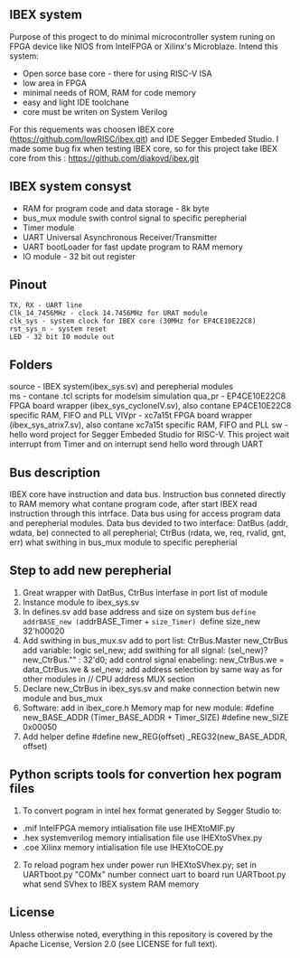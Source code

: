 ## IBEX system
Purpose of this progect to do minimal microcontroller system runing on FPGA device like NIOS from IntelFPGA or Xilinx's Microblaze.
Intend this system:
- Open sorce base core - there for using RISC-V ISA
- low area in FPGA
- minimal needs of ROM, RAM for code memory 
- easy and light IDE toolchane
- core must be writen on System Verilog 

For this requements was choosen IBEX core (https://github.com/lowRISC/ibex.git) and IDE Segger Embeded Studio.
I made some bug fix when testing IBEX core, so for this project take IBEX core from this : https://github.com/diakovd/ibex.git

## IBEX system consyst
- RAM for program code and data storage - 8k byte
- bus_mux module swith control signal to specific perepherial
- Timer module
- UART Universal Asynchronous Receiver/Transmitter 
- UART bootLoader for fast update program to RAM memory
- IO module - 32 bit out register 
 
## Pinout
	TX, RX - UART line
	Clk_14_7456MHz - clock 14.7456MHz for URAT module 
    clk_sys - system clock for IBEX core (30MHz for EP4CE10E22C8) 
	rst_sys_n - system reset
	LED - 32 bit IO module out
	
## Folders
source - IBEX system(ibex_sys.sv) and perepherial modules  
ms - contane .tcl scripts for modelsim simulation
qua_pr - EP4CE10E22C8 FPGA board wrapper (ibex_sys_cycloneIV.sv), also contane EP4CE10E22C8 specific RAM, FIFO and PLL
VIVpr  - xc7a15t FPGA board wrapper (ibex_sys_atrix7.sv), also contane xc7a15t specific RAM, FIFO and PLL
sw - hello word project for Segger Embeded Studio for RISC-V. This project wait interrupt from Timer and on interrupt send hello word through UART

## Bus description
IBEX core have instruction and data bus. Instruction bus conneted directly to RAM memory what contane program code, after start IBEX read instruction through this intrface.
Data bus using for access program data and perepherial modules. 
Data bus devided to two interface:
	DatBus (addr, wdata, be) connected to all perepherial; 
	CtrBus (rdata, we, req, rvalid, gnt, err) what swithing in bus_mux module to specific perepherial

## Step to add new perepherial
1. Great wrapper with DatBus, CtrBus interfase in port list of module   
2. Instance module to ibex_sys.sv
3. In defines.sv add base address and size on system bus 
	`define addrBASE_new (`addrBASE_Timer + `size_Timer)
	`define size_new 	   32'h00020
4. Add swithing in bus_mux.sv
		add to port list: CtrBus.Master new_CtrBus
		add variable:  logic sel_new;
		add swithing for all signal: (sel_new)?  new_CtrBus."" : 32'd0; 
		add control signal enabeling: new_CtrBus.we  = data_CtrBus.we  & sel_new;
		add address selection by same way as for other modules in // CPU address MUX section
5. Declare new_CtrBus in ibex_sys.sv and make connection betwin new module and bus_mux  
6. Software: add in ibex_core.h  Memory map for new module:
	#define new_BASE_ADDR (Timer_BASE_ADDR + Timer_SIZE)
	#define new_SIZE   0x00050
7. Add helper define
	#define new_REG(offset)  _REG32(new_BASE_ADDR, offset)	
	
## Python scripts tools for convertion hex pogram files
1. To convert pogram in intel hex format generated by Segger Studio to:
- .mif IntelFPGA memory intialisation file use IHEXtoMIF.py 
- .hex systemverilog memory intialisation file use IHEXtoSVhex.py
- .coe Xilinx memory intialisation file use IHEXtoCOE.py
2. To reload pogram hex under power 
	run IHEXtoSVhex.py;
	set in UARTboot.py "COMx" number
	connect uart to board
	run UARTboot.py what send SVhex to IBEX system RAM memory 

## License

Unless otherwise noted, everything in this repository is covered by the Apache
License, Version 2.0 (see LICENSE for full text).
 